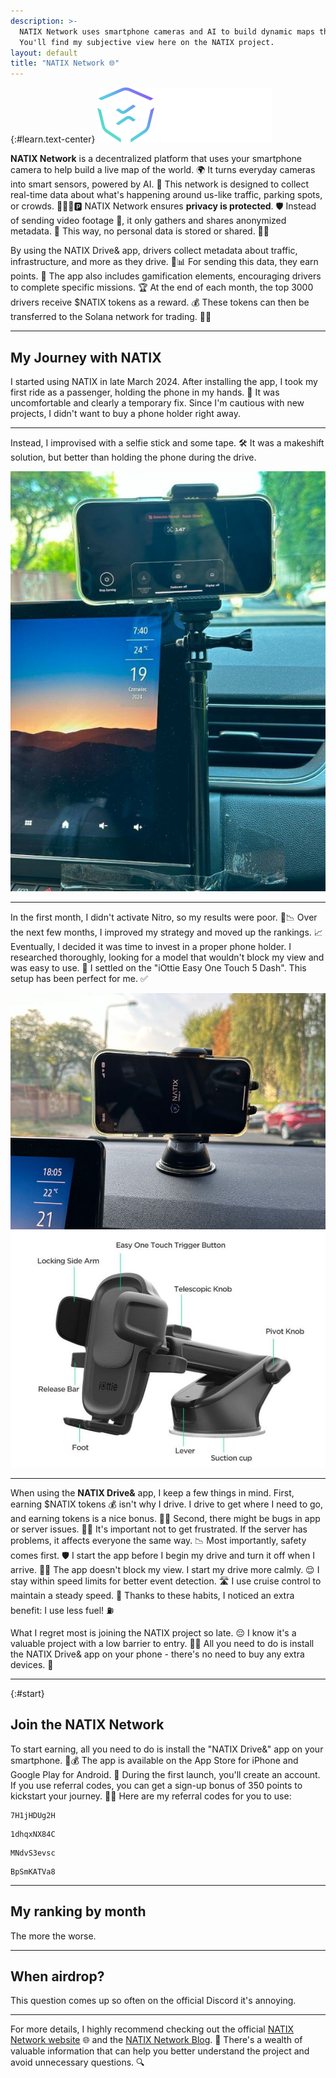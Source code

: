 ```yaml
---
description: >-
  NATIX Network uses smartphone cameras and AI to build dynamic maps through its decentralized platform.
  You'll find my subjective view here on the NATIX project.
layout: default
title: "NATIX Network 🌐"
---
```


{:#learn.text-center}
![NATIX Network](assets/images/natix-logo.svg)

**NATIX Network** is a decentralized platform that uses your smartphone camera to help build a live map of the world.
🌍
It turns everyday cameras into smart sensors, powered by AI.
🤖
This network is designed to collect real-time data about what's happening around us-like traffic, parking spots, or crowds.
🚗🚶‍♂️🅿️
NATIX Network ensures **privacy is protected**.
🛡️
Instead of sending video footage 🎥, it only gathers and shares anonymized metadata.
🔐
This way, no personal data is stored or shared.
🚫👤

By using the NATIX Drive& app, drivers collect metadata about traffic, infrastructure, and more as they drive.
🚗📊
For sending this data, they earn points.
🎯
The app also includes gamification elements, encouraging drivers to complete specific missions.
🏆
At the end of each month, the top 3000 drivers receive $NATIX tokens as a reward.
💰
These tokens can then be transferred to the Solana network for trading.
💸🔗

---

## My Journey with NATIX

I started using NATIX in late March 2024.
After installing the app, I took my first ride as a passenger, holding the phone in my hands.
📱
It was uncomfortable and clearly a temporary fix.
Since I'm cautious with new projects, I didn't want to buy a phone holder right away.

---

Instead, I improvised with a selfie stick and some tape.
🛠️
It was a makeshift solution, but better than holding the phone during the drive.

<div class="row">
  <div class="col-6 offset-3">
    <img alt="Natix on the selfie stick"
         class="img-fluid"
         src="assets/images/natix-on-selfie-stick.jpg"
    >
  </div>
</div>

---

In the first month, I didn't activate Nitro, so my results were poor.
🚫📉
Over the next few months, I improved my strategy and moved up the rankings.
📈
Eventually, I decided it was time to invest in a proper phone holder.
I researched thoroughly, looking for a model that wouldn't block my view and was easy to use.
🧐
I settled on the "iOttie Easy One Touch 5 Dash".
This setup has been perfect for me.
✅

<div class="row">
  <div class="col-6 offset-3">
    <img alt="Natix on the car dashboard"
         src="assets/images/natix-on-car-dashboard.jpg"
         class="img-fluid"
    >
  </div>
</div>

<div class="row">
  <div class="col-6 offset-3">
    <img alt="iOttie Easy One Touch 5 Dash"
         src="assets/images/iottie-easy-one-touch-5-dash.jpg"
         class="img-fluid"
    >
  </div>
</div>

---

When using the **NATIX Drive&** app, I keep a few things in mind.
First, earning $NATIX tokens 💰 isn't why I drive.
I drive to get where I need to go, and earning tokens is a nice bonus.
🚗✨
Second, there might be bugs in app or server issues.
🐞🔧
It's important not to get frustrated.
If the server has problems, it affects everyone the same way.
📉
Most importantly, safety comes first.
🛡️
I start the app before I begin my drive and turn it off when I arrive.
📱🚦
The app doesn't block my view.
I start my drive more calmly.
😌
I stay within speed limits for better event detection.
🛣️
I use cruise control to maintain a steady speed.
🚀
Thanks to these habits, I noticed an extra benefit:
I use less fuel!
⛽️

What I regret most is joining the NATIX project so late.
😔
I know it's a valuable project with a low barrier to entry.
🚀📱
All you need to do is install the NATIX Drive& app on your phone - there's no need to buy any extra devices.
🔧

---

{:#start}
## Join the NATIX Network

To start earning, all you need to do is install the "NATIX Drive&" app on your smartphone.
📱💰
The app is available on the App Store for iPhone and Google Play for Android.
🛒
During the first launch, you'll create an account.
If you use referral codes, you can get a sign-up bonus of 350 points to kickstart your journey.
🎉🚀
Here are my referral codes for you to use:
<!-- NATIX-REFERRAL-CODES-LIST:START -->
```
7H1jHDUg2H
```

```
1dhqxNX84C
```

```
MNdvS3evsc
```

```
BpSmKATVa8
```
<!-- NATIX-REFERRAL-CODES-LIST:END -->
<!--
_All referral codes this week have been used.
Come back on Sunday for new refcodes._
-->

---

## My ranking by month

The more the worse.

<canvas class="my-4 w-100" id="results" width="900" height="380"></canvas>
<script src="https://cdn.jsdelivr.net/npm/chart.js@4.4.4/dist/chart.umd.min.js"></script>
<script>
(() => {
  'use strict'

  const DATES   = ['2024.03', '2024.04', '2024.05', '2024.06', '2024.07', '2024.08', '2024.09', '2024.10', '2024.11'];
  const RESULTS = [ 401,       144,       67,        79,        47,        66,        87,        80];

  // Graphs
  const ctx = document.getElementById('results')
  // eslint-disable-next-line no-unused-vars
  const chart = new Chart(ctx, {
    type: 'bar',
    data: {
      labels: DATES,
      datasets: [{
        data: RESULTS
      }]
    },
    options: {
      plugins: {
        legend: {
          display: false
        },
        tooltip: {
          boxPadding: 4
        }
      }
    }
  })
})();
</script>

---

## When airdrop?

This question comes up so often on the official Discord it's annoying.

---

For more details, I highly recommend checking out the official [NATIX Network website](https://www.natix.network/)
🌐
and the [NATIX Network Blog](https://www.natix.network/blog).
📝
There's a wealth of valuable information that can help you better understand the project and avoid unnecessary questions.
🔍
